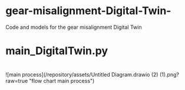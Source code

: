 # gear-misalignment-Digital-Twin-
Code and models for the gear misalignment Digital Twin  

# main_DigitalTwin.py 
# 
![main process](/repository/assets/Untitled Diagram.drawio (2) (1).png?raw=true "flow chart main process")
